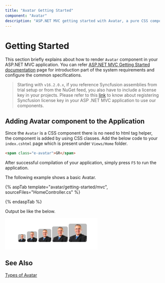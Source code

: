 ```yaml
---
title: "Avatar Getting Started"
component: "Avatar"
description: "ASP.NET MVC getting started with Avatar, a pure CSS component."
---
```


# Getting Started

This section briefly explains about how to render `Avatar` component in your ASP.NET MVC application. You can
refer [ASP.NET MVC Getting Started documentation](../getting-started) page for introduction part of
the system requirements and configure the common specifications.

> Starting with `v16.2.0.x`, if you reference Syncfusion assemblies from trial setup or from the NuGet feed, you also have to include a license key in your projects. Please refer to this [link](https://help.syncfusion.com/common/essential-studio/licensing/license-key) to know about registering Syncfusion license key in your ASP .NET MVC application to use our components.

## Adding Avatar component to the Application

Since the `Avatar` is a CSS component there is no need to html tag helper, the component is added by using CSS
classes. Add the below code to your `index.cshtml` page which is present under `Views/Home` folder.

```html
<span class="e-avatar">GR</span>
```

After successful compilation of your application, simply press `F5` to run the application.

The following example shows a basic Avatar.

{% aspTab template="avatar/getting-started/mvc", sourceFiles="HomeController.cs" %}

{% endaspTab %}

Output be like the below.

![Avatar Sample](./images/avatar.PNG)

## See Also

[Types of Avatar](./types)